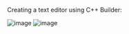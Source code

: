 Creating a text editor using C++ Builder:

![image](https://github.com/user-attachments/assets/8a623880-dec2-4756-bd0c-81c20ac83275)
![image](https://github.com/user-attachments/assets/15872aa6-8e8d-4f3d-90a8-594e0aabfc4a)
